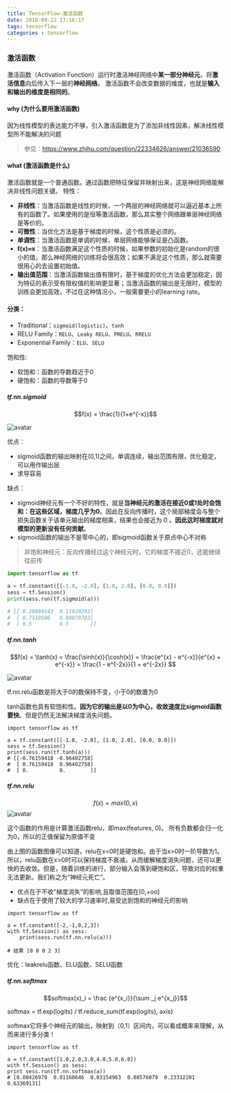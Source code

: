 ```yaml
---
title: TensorFlow-激活函数
date: 2018-09-22 17:16:17
tags: tensorflow
categories : tensorflow
---
```


<script type="text/javascript" async
  src="https://cdn.mathjax.org/mathjax/latest/MathJax.js?config=TeX-MML-AM_CHTML">
</script>

### 激活函数

激活函数（Activation Function）运行时激活神经网络中**某一部分神经元**，将**激活信息**向后传入下一层的**神经网络**。
激活函数不会改变数据的维度，也就是**输入和输出的维度是相同的**。

#### why (为什么要用激活函数)
因为线性模型的表达能力不够，引入激活函数是为了添加非线性因素，解决线性模型所不能解决的问题
> 参见：https://www.zhihu.com/question/22334626/answer/21036590

#### what (激活函数是什么)
激活函数就是一个普通函数。通过函数把特征保留并映射出来，这是神经网络能解决非线性问题关键。
特性：

* **非线性**：当激活函数是线性的时候，一个两层的神经网络就可以逼近基本上所有的函数了。如果使用的是恒等激活函数，那么其实整个网络跟单层神经网络是等价的。
* **可微性**：当优化方法是基于梯度的时候，这个性质是必须的。
* **单调性**：当激活函数是单调的时候，单层网络能够保证是凸函数。
* **f(x)≈x**：当激活函数满足这个性质的时候，如果参数的初始化是random的很小的值，那么神经网络的训练将会很高效；如果不满足这个性质，那么就需要很用心的去设置初始值。
* **输出值范围**：当激活函数输出值有限时，基于梯度的优化方法会更加稳定，因为特征的表示受有限权值的影响更显著；当激活函数的输出是无限时，模型的训练会更加高效，不过在这种情况小，一般需要更小的learning rate。

#### 分类：

* Traditional：`sigmoid(logistic)`、`tanh`
* RELU Family：`RELU`、`Leaky RELU`、`PRELU`、`RRELU`
* Exponential Family：`ELU`、`SELU`

饱和性:

* 软饱和：函数的导数趋近于0
* 硬饱和：函数的导数等于0

##### tf.nn.sigmoid

$$f(x) = \frac{1}{1+e^{-x}}$$

![avatar](http://wx1.sinaimg.cn/mw690/007h1WTYly1fvrdsjbbehj30hs0d5t8x.jpg)


优点：

* sigmoid函数的输出映射在(0,1)之间，单调连续，输出范围有限，优化稳定，可以用作输出层
* 求导容易

缺点：

* sigmoid神经元有一个不好的特性，就是**当神经元的激活在接近0或1处时会饱和：在这些区域，梯度几乎为0**。因此在反向传播时，这个局部梯度会与整个损失函数关于该单元输出的梯度相乘，结果也会接近为 0 。**因此这时梯度就对模型的更新没有任何贡献**。
* sigmoid函数的输出不是零中心的，即sigmoid函数关于原点中心不对称

> 非饱和神经元：反向传播经过这个神经元时，它的梯度不接近0，还能继续往前传

```python
import tensorflow as tf

a = tf.constant([[-1.0, -2.0], [1.0, 2.0], [0.0, 0.0]])
sess = tf.Session()
print(sess.run(tf.sigmoid(a)))

# [[ 0.26894143  0.11920292]
#  [ 0.7310586   0.88079703]
#  [ 0.5         0.5       ]]
```


##### tf.nn.tanh

$$f(x) = \tanh(x) = \frac{\sinh(x)}{\cosh(x)} = \frac{e^{x} - e^{-x}}{e^{x} + e^{-x}} = \frac{1 - e^{-2x}}{1 + e^{-2x}} $$

![avatar](http://wx4.sinaimg.cn/mw690/007h1WTYly1fvrdsu5jjlj30hs0d5mxe.jpg)

tf.nn.relu函数是将大于0的数保持不变，小于0的数置为0

tanh函数也具有软饱和性。**因为它的输出是以0为中心，收敛速度比sigmoid函数要快**。但是仍然无法解决梯度消失问题。

```
import tensorflow as tf

a = tf.constant([[-1.0, -2.0], [1.0, 2.0], [0.0, 0.0]])
sess = tf.Session()
print(sess.run(tf.tanh(a)))
# [[-0.76159418 -0.96402758]
#  [ 0.76159418  0.96402758]
#  [ 0.          0.        ]]
```

##### tf.nn.relu
$$ f(x) = max(0, x) $$
![avatar](http://wx4.sinaimg.cn/mw690/007h1WTYly1fvrdrpcyyxj30hs0d50sx.jpg)

这个函数的作用是计算激活函数relu，即max(features, 0)。 
所有负数都会归一化为0，所以的正值保留为原值不变


由上图的函数图像可以知道，relu在x<0时是硬饱和。由于当x>0时一阶导数为1。所以，relu函数在x>0时可以保持梯度不衰减，从而缓解梯度消失问题，还可以更快的去收敛。但是，随着训练的进行，部分输入会落到硬饱和区，导致对应的权重无法更新。我们称之为“神经元死亡”。

* 优点在于不收”梯度消失”的影响,且取值范围在[0,+oo)
* 缺点在于使用了较大的学习速率时,易受达到饱和的神经元的影响


```pyton
import tensorflow as tf
 
a = tf.constant([-2,-1,0,2,3])
with tf.Session() as sess:
 	print(sess.run(tf.nn.relu(a)))

# 结果 [0 0 0 2 3]
```

优化：leakrelu函数、ELU函数、SELU函数

##### tf.nn.softmax

$$softmax(x)_i = \frac {e^{x_i}}{\sum _j e^{x_j}}$$

softmax = tf.exp(logits) / tf.reduce_sum(tf.exp(logits), axis)

softmax它将多个神经元的输出，映射到（0,1）区间内，可以看成概率来理解，从而来进行多分类！



```
import tensorflow as tf

a = tf.constant([1.0,2.0,3.0,4.0,5.0,6.0])
with tf.Session() as sess: 
print sess.run(tf.nn.softmax(a))
# [0.00426978  0.01160646  0.03154963  0.08576079  0.23312201  0.63369131]            
```

